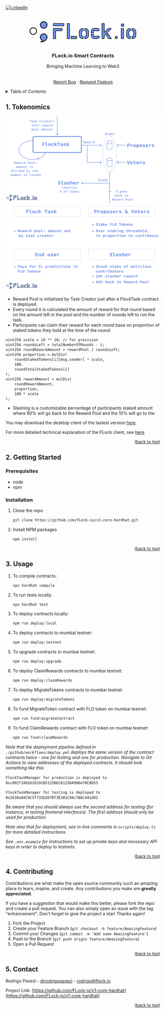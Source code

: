 <!-- Improved compatibility of back to top link: See: https://github.com/othneildrew/Best-README-Template/pull/73 -->

<a name="readme-top"></a>

<!--
*** Thanks for checking out the Best-README-Template. If you have a suggestion
*** that would make this better, please fork the repo and create a pull request
*** or simply open an issue with the tag "enhancement".
*** Don't forget to give the project a star!
*** Thanks again! Now go create something AMAZING! :D
-->

<!-- PROJECT SHIELDS -->
<!--
*** I'm using markdown "reference style" links for readability.
*** Reference links are enclosed in brackets [ ] instead of parentheses ( ).
*** See the bottom of this document for the declaration of the reference variables
*** for contributors-url, forks-url, etc. This is an optional, concise syntax you may use.
*** https://www.markdownguide.org/basic-syntax/#reference-style-links
-->

[![LinkedIn][linkedin-shield]][linkedin-url]

<!-- PROJECT LOGO -->
<br />

<div align="center">
  <a href="https://github.com/flock-io">
    <img src="logo.png" alt="Logo">
  </a>

  <h3 align="center">FLock.io Smart Contracts</h3>

  <p align="center">
    Bringing Machine Learning to Web3
    <br />
    <!--a href="https://github.com/othneildrew/Best-README-Template"><strong>Explore the docs »</strong></a-->
    <br />
    <br />
    <a href="https://github.com/othneildrew/Best-README-Template/issues">Report Bug</a>
    ·
    <a href="https://github.com/othneildrew/Best-README-Template/issues">Request Feature</a>
  </p>
</div>

<!-- TABLE OF CONTENTS -->
<details>
  <summary>Table of Contents</summary>
  <ol>
    <li>
      <a href="#about-the-project">Tokenomics</a>
    </li>
    <li>
      <a href="#getting-started">Getting Started</a>
      <ul>
        <li><a href="#prerequisites">Prerequisites</a></li>
        <li><a href="#installation">Installation</a></li>
      </ul>
    </li>
    <li><a href="#usage">Usage</a></li>
    <!--li><a href="#roadmap">Roadmap</a></li-->
    <li><a href="#contributing">Contributing</a></li>
    <li><a href="#contact">Contact</a></li>
    <!--li><a href="#acknowledgments">Acknowledgments</a></li-->
  </ol>
</details>

<!-- Tokenomics -->

## 1. Tokenomics

![tokenomics1][tokenomics1]
![tokenomics2][tokenomics2]

- Reward Pool is initialized by Task Creator just after a FlockTask contract is deployed.
- Every round it is calculated the amount of reward for that round based on the amount left in the pool and the number of rounds left to run the task.
- Participants can claim their reward for each round base on proportion of staked tokens they hold at the time of the round.

```solidity
uint256 scale = 10 ** 18; // for precision
uint256 roundsLeft = totalNumberOfRounds - i;
uint256 roundRewardAmount = rewardPool / roundsLeft;
uint256 proportion = mulDiv(
    roundStakedTokens[i][msg.sender] * scale,
    100,
    roundTotalStakedTokens[i]
);
uint256 rewardAmount = mulDiv(
    roundRewardAmount,
    proportion,
    100 * scale
);
```

- Slashing is a customizable percentage of participants staked amount where 90% will go back to the Reward Pool and the 10% will go to the

You may download the desktop client of the lastest version [here](https://github.com/FLock-io/client-interface/releases/tag/v0.0.3).

For more detailed technical explanation of the FLock client, see [here](https://docs.flock.io/core-technologies/flock-client/client-deepdown).

<p align="right">(<a href="#readme-top">back to top</a>)</p>

<!-- GETTING STARTED -->

## 2. Getting Started

### Prerequisites

- node
- npm

### Installation

1. Clone the repo
   ```sh
   git clone https://github.com/FLock-io/v1-core-hardhat.git
   ```
2. Install NPM packages
   ```sh
   npm install
   ```
   <p align="right">(<a href="#readme-top">back to top</a>)</p>

<!-- USAGE EXAMPLES -->

## 3. Usage

1. To compile contracts:
   ```sh
   npx hardhat compile
   ```
2. To run tests locally:
   ```sh
   npx hardhat test
   ```
3. To deploy contracts locally:
   ```sh
   npm run deploy:local
   ```
4. To deploy contracts to mumbai testnet:
   ```sh
   npm run deploy:testnet
   ```
5. To upgrade contracts to mumbai testnet:
   ```sh
   npm run deploy:upgrade
   ```
6. To deploy ClaimRewards contracts to mumbai testnet:
   ```sh
   npm run deploy:claimRewards
   ```
7. To deploy MigrateTokens contracts to mumbai testnet:
    ```sh
    npm run deploy:migrateTokens
    ```
8. To fund MigrateToken contract with FLO token on mumbai testnet:
    ```sh
    npm run fund:migrateContract
    ```
9. To fund ClaimRewards contract with FLO token on mumbai testnet:
    ```sh
    npm run fund:claimRewards
    ```

_Note that the deployment pipeline defined in `./github/workflows/deploy.yml` deploys the same version of the contract contracts twice - one for testing and one for production. Navigate to Git Actions to view addresses of the deployed contracts. It should look something like this:_

`FlockTaskManager for production is deployed to 0xc002f1802616291B5125BEC6115DA996e70C8D53`

`FlockTaskManager for testing is deployed to 0x2638e0dC9C5ff33b2DfB73E301C9Ac7BbC441d92`

_Be aware that you should always use the second address for testing (for instance, in testing frontend interfaces). The first address should only be used for production._

_Note also that for deployment, see in-line comments in `scripts/deploy.ts` for more detailed instructions._

_See `.env.example` for instructions to set up private keys and necessary API keys in order to deploy to testnets._

<p align="right">(<a href="#readme-top">back to top</a>)</p>

<!-- ROADMAP -->

<!--
## Roadmap

- [x] Add Changelog
- [x] Add back to top links

See the [open issues](https://github.com/flock-io/interface/issues) for a full list of proposed features (and known issues).

<p align="right">(<a href="#readme-top">back to top</a>)</p>
-->

<!-- CONTRIBUTING -->

## 4. Contributing

Contributions are what make the open source community such an amazing place to learn, inspire, and create. Any contributions you make are **greatly appreciated**.

If you have a suggestion that would make this better, please fork the repo and create a pull request. You can also simply open an issue with the tag "enhancement".
Don't forget to give the project a star! Thanks again!

1. Fork the Project
2. Create your Feature Branch (`git checkout -b feature/AmazingFeature`)
3. Commit your Changes (`git commit -m 'Add some AmazingFeature'`)
4. Push to the Branch (`git push origin feature/AmazingFeature`)
5. Open a Pull Request

<p align="right">(<a href="#readme-top">back to top</a>)</p>

<!-- CONTACT -->

## 5. Contact

Rodrigo Pavezi - [@rodrigopavezi](https://twitter.com/rodrigopavezi) - rodrigo@flock.io

Project Link: [https://github.com/FLock-io/v1-core-hardhat](https://github.com/FLock-io/v1-core-hardhat)

<p align="right">(<a href="#readme-top">back to top</a>)</p>

<!-- ACKNOWLEDGMENTS -->

<!--
## Acknowledgments

Use this space to list resources you find helpful and would like to give credit to. I've included a few of my favorites to kick things off!

- [Choose an Open Source License](https://choosealicense.com)
- [GitHub Emoji Cheat Sheet](https://www.webpagefx.com/tools/emoji-cheat-sheet)
- [Malven's Flexbox Cheatsheet](https://flexbox.malven.co/)
- [Malven's Grid Cheatsheet](https://grid.malven.co/)
- [Img Shields](https://shields.io)
- [GitHub Pages](https://pages.github.com)
- [Font Awesome](https://fontawesome.com)
- [React Icons](https://react-icons.github.io/react-icons/search)

<p align="right">(<a href="#readme-top">back to top</a>)</p>
-->

<!-- MARKDOWN LINKS & IMAGES -->
<!-- https://www.markdownguide.org/basic-syntax/#reference-style-links -->

[contributors-shield]: https://img.shields.io/github/contributors/flock-io/v1-core-hardhat.svg?style=for-the-badge
[contributors-url]: https://github.com/flock-io/v1-core-hardhat/graphs/contributors
[forks-shield]: https://img.shields.io/github/forks/flock-io/v1-core-hardhat.svg?style=for-the-badge
[forks-url]: https://github.com/flock-io/v1-core-hardhat/network/members
[stars-shield]: https://img.shields.io/github/stars/flock-io/v1-core-hardhat.svg?style=for-the-badge
[stars-url]: https://github.com/flock-io/v1-core-hardhat/stargazers
[issues-shield]: https://img.shields.io/github/issues/flock-io/v1-core-hardhat.svg?style=for-the-badge
[issues-url]: https://github.com/flock-io/v1-core-hardhat/issues
[license-shield]: https://img.shields.io/github/license/flock-io/v1-core-hardhat.svg?style=for-the-badge
[license-url]: https://github.com/flock-io/v1-core-hardhat/blob/master/LICENSE.txt
[linkedin-shield]: https://img.shields.io/badge/-LinkedIn-black.svg?style=for-the-badge&logo=linkedin&colorB=555
[linkedin-url]: https://www.linkedin.com/company/flock-io/
[product-architecture]: images/architecture.png
[product-sequence]: images/sequence.png
[electron.js]: https://img.shields.io/badge/Electron-191970?style=for-the-badge&logo=Electron&logoColor=white
[electron-url]: https://www.electronjs.org/
[react.js]: https://img.shields.io/badge/React-20232A?style=for-the-badge&logo=react&logoColor=61DAFB
[react-url]: https://reactjs.org/
[styled-components]: https://img.shields.io/badge/styled--components-DB7093?style=for-the-badge&logo=styled-components&logoColor=white
[styled-components-url]: https://styled-components.com/
[tokenomics1]: tokenomics1.png
[tokenomics2]: tokenomics2.png
[ethereum]: https://img.shields.io/badge/Ethereum-3C3C3D?style=for-the-badge&logo=Ethereum&logoColor=white
[ethereum-url]: https://ethereum.org/

